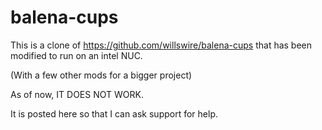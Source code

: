 # balena-cups

This is a clone of https://github.com/willswire/balena-cups that has been modified to run on an intel NUC.

(With a few other mods for a bigger project)

As of now, IT DOES NOT WORK.

It is posted here so that I can ask support for help.
